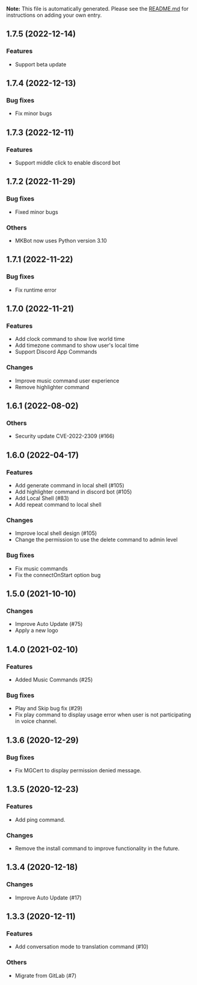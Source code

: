 **Note:** This file is automatically generated. Please see the [README.md](changelogs/README.md) for instructions on adding your own entry.

## 1.7.5 (2022-12-14)
### Features
* Support beta update


## 1.7.4 (2022-12-13)
### Bug fixes
* Fix minor bugs


## 1.7.3 (2022-12-11)
### Features
* Support middle click to enable discord bot


## 1.7.2 (2022-11-29)
### Bug fixes
* Fixed minor bugs


### Others
* MKBot now uses Python version 3.10


## 1.7.1 (2022-11-22)
### Bug fixes
* Fix runtime error


## 1.7.0 (2022-11-21)
### Features
* Add clock command to show live world time
* Add timezone command to show user's local time
* Support Discord App Commands


### Changes
* Improve music command user experience
* Remove highlighter command


## 1.6.1 (2022-08-02)
### Others
* Security update CVE-2022-2309 (#166)


## 1.6.0 (2022-04-17)
### Features
* Add generate command in local shell (#105)
* Add highlighter command in discord bot (#105)
* Add Local Shell (#83)
* Add repeat command to local shell


### Changes
* Improve local shell design (#105)
* Change the permission to use the delete command to admin level


### Bug fixes
* Fix music commands
* Fix the connectOnStart option bug


## 1.5.0 (2021-10-10)
### Changes
* Improve Auto Update (#75)
* Apply a new logo


## 1.4.0 (2021-02-10)
### Features
* Added Music Commands (#25)


### Bug fixes
* Play and Skip bug fix (#29)
* Fix play command to display usage error when user is not participating in voice channel.


## 1.3.6 (2020-12-29)
### Bug fixes
* Fix MGCert to display permission denied message.


## 1.3.5 (2020-12-23)
### Features
* Add ping command.


### Changes
* Remove the install command to improve functionality in the future.


## 1.3.4 (2020-12-18)
### Changes
* Improve Auto Update (#17)


## 1.3.3 (2020-12-11)
### Features
* Add conversation mode to translation command (#10)


### Others
* Migrate from GitLab (#7)
